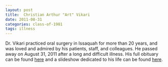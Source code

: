 ```yaml
---
layout: post
title:  Christian Arthur "Art" Vikari
date: 2011-08-31
categories: class-of-1981
tags: illness
---
```

Dr. Vikari practiced oral surgery in Issaquah for more than 20 years, and was loved and admired by his patients, staff, and colleagues. He passed away on August 31, 2011 after a long and difficult illness. His full obituary can be found [here](http://tinyurl.com/nonl2ol) and a slideshow dedicated to his life can be found [here](http://safeshare.tv/w/waUdlLldWo).
